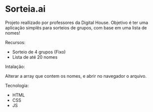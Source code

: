 # Sorteia.ai

Projeto reallizado por professores da Digital House. Objetivo é ter uma aplicação simplês para sorteios de grupos, com base em uma lista de nomes!

Recursos:

- Sorteio de 4 grupos (Fixo)
- Lista de até 20 nomes

Intalação: 

Alterar a array que contem os nomes, e abrir no navegador o arquivo.

Tecnologia:

 - HTML
 - CSS
 - JS